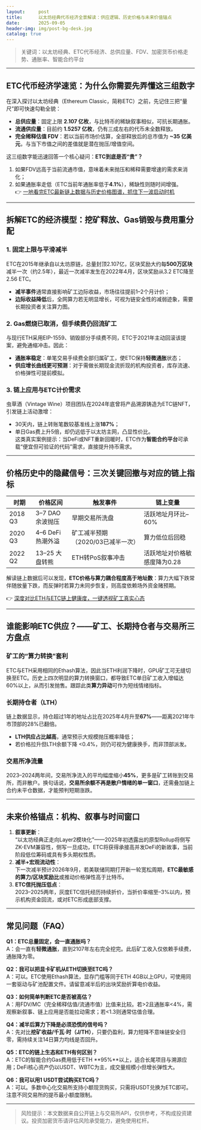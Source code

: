 ```yaml
---
layout:     post
title:      以太坊经典代币经济全景解读：供应逻辑、历史价格与未来价值锚点
date:       2025-09-05
header-img: img/post-bg-desk.jpg
catalog: true
---
```


> 关键词：以太坊经典、ETC代币经济、总供应量、FDV、加密货币价格走势、通胀率、智能合约平台

---

## ETC代币经济学速览：为什么你需要先弄懂这三组数字

在深入探讨以太坊经典（Ethereum Classic，简称ETC）之前，先记住三把“量尺”即可快速勾勒全貌：  

- **总供应量**：固定上限 **2.107 亿枚**，与比特币的稀缺叙事相似，可抗长期通胀。  
- **流通供应量**：目前约 **1.5257 亿枚**，仍有三成左右的代币未全数释放。  
- **完全稀释估值 FDV**：若以当前市场价估算，全部释放后的总市值为 **~35 亿美元**，与当下市值之间的差值就是潜在抛压/增值空间。

这三组数字能迅速回答一个核心疑问：**ETC到底是否“贵”？**  

1. 如果FDV远高于当前流通市值，意味着未来抛压和稀释需要增速的需求来消化；  
2. 如果通胀率走低（ETC当前年通胀率低于**4.1%**），稀缺性则随时间增强。  
👉 [一地看完ETC最新链上数据与历史价格图谱，抓住下一波启动时机](https://okxdog.com/)

---

## 拆解ETC的经济模型：挖矿释放、Gas销毁与费用重分配

### 1. 固定上限与平滑减半

ETC在2015年继承自以太坊原链，总量封顶2.107亿，区块奖励大约每**500万区块**减半一次（约2.5年），最近一次减半发生在2022年4月，区块奖励从3.2 ETC降至2.56 ETC。  

- **减半事件**通常直接影响矿工边际收益，市场往往提前1–2个月计价；  
- **边际收益降低**后，全网算力若无明显增长，可视为链安全性的减弱迹象，需要长期投资者关注算力图。

### 2. Gas燃烧已取消，但手续费仍回流矿工

与现行ETH采用EIP-1559、销毁部分手续费不同，ETC于2021年主动回滚该提案，避免通缩冲击。因此：

- **通胀率稳定**：单笔交易手续费全部归属矿工，使ETC保持**轻微通胀**状态；  
- **供应增长曲线更可预测**：对于需做长期现金流折现的机构投资者，库存流速、价格弹性可提前模拟。

### 3. 链上应用与ETC计价需求

虫草酒（Vintage Wine）项目团队在2024年底曾将产品溯源铸造为ETC链NFT，引发链上活动激增：  

- 30天内，链上转账笔数较基准线上涨**187%**；  
- 单日Gas费上升5倍，却仍远低于以太坊主网，凸显性价比。  
这类真实案例提示：当DeFi或NFT重新回暖时，ETC作为**智能合约平台**可承载“便宜但可验证的代码”需求，直接提升持币需求。

---

## 价格历史中的隐藏信号：三次关键回撤与对应的链上指标

| 时期 | 价格区间 | 触发事件 | 链上变量 |
|---|---|---|---|
| 2018 Q3 | $3–$7 DAO余波抛压 | 早期交易所洗盘 | 活跃地址月环比–60% |
| 2020 Q3 | $4–$6 DeFi热潮外溢 | 矿工减半预期（2020/03已减半一次） | 算力低位后回稳 |
| 2022 Q2 | $13–$25 大盘转熊 | ETH转PoS叙事冲击 | 活跃地址对价格敏感度降为0.28 |

解读链上数据后可以发现，**ETC价格与算力耦合程度高于地址数**：算力大幅下跌常伴随放量下跌，而反弹时若算力未同步恢复，则高度依赖场外资金赌预期。  

👉 [深度对比ETH与ETC链上健康度，一键透视矿工真实心态](https://okxdog.com/)

---

## 谁能影响ETC供应？——矿工、长期持仓者与交易所三方盘点

### 矿工的“算力转换”套利

ETC与ETH采用相同的Ethash算法，因此当ETH利润下降时，GPU矿工可无缝切换至ETC。历史上四次明显的算力转换窗口，都导致ETC单日矿工收入增幅达60%以上，从而引发抛售。跟踪此类**算力异动**可作为短线情绪指标。

### 长期持仓者（LTH）

链上数据显示，持仓超过1年的地址占比在2025年4月升至**67%**——距离2021年牛市顶部的28%已翻倍。  
- **LTH供应占比越高**，通常预示大规模抛压概率降低；  
- 若价格拉升但LTH余额下降 <0.4%，则仍可视为健康换手，而非顶部派发。

### 交易所净流量

2023–2024两年间，交易所净流入的平均幅度缩小**45%**，更多是矿工转账到交易所，而非散户。换句话说，**交易所余额不再是散户情绪的单一窗口**，还需叠加链上合约未平仓数据，才能预判短期涨跌。

---

## 未来价格锚点：机构、叙事与时间窗口

1. **叙事更新**：  
   “以太坊经典正走向Layer2模块化”——2025年初透露出的原型Rollup将侧写ZK-EVM兼容性，侧写一旦成功，ETC将获得承接高并发DeFi的新故事，当前阶段低位筹码或具有多头期权性质。  
2. **减半+宏观流动性**：  
   下一次减半预计2026年9月，若美联储同期打开新一轮宽松周期，**ETC最敏感的算力/区块奖励比**或推动价格弹性高于比特币。  
3. **ETC信托抛压低点**：  
   2023–2025两年，灰度ETC信托经历持续折价，当折价率缩至–3%以内，预示机构资金回流，或对ETC形成底部支撑。

---

## 常见问题（FAQ）

**Q1：ETC总量固定，会一直通胀吗？**  
A：会一直有**轻微通胀**，直到2107年左右完全挖完。此后矿工收入仅依赖手续费，通胀降为零。  

**Q2：我可以把显卡矿机从ETH切换至ETC吗？**  
A：可以。ETC使用Ethash算法，显存门槛等同于ETH 4GB以上GPU，可使用同一套驱动与矿池配置文件。请留意减半后的出块奖励折算电价收益。  

**Q3：如何简单判断ETC是否被高估？**  
A：用FDV/MC（完全稀释估值/流通市值）比值来比较。若>2且通胀率<4%，需观察新叙事、链上应用是否能拉动需求；若<1.3则通常估值合理。  

**Q4：减半后算力下降是必须恐慌的信号吗？**  
A：先对比**挖矿收益/千瓦·时（J/TH）**，只要仍盈利，算力短降不意味链安全归零，需持续关注14日算力均线是否回升。  

**Q5：ETC的链上生态和ETH有何区别？**  
A：ETC的智能合约Gas费用低于ETH **95%**以上，适合长尾项目与溯源应用；DeFi核心资产仍以USDT、WBTC为主，成交量规模小但增长弹性大。  

**Q6：我可以用1 USDT尝试购买ETC吗？**  
A：可以。多数中心化交易所支持小额现货购买，只需将USDT兑换为ETC即可。注意不同交易所的提币最小额度限制。

---

> 风险提示：本文数据来自公开链上与交易所API，仅供参考，不构成投资建议。投资加密货币请评估风险承受能力，避免使用杠杆。